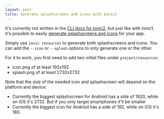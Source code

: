 ```yaml
---
layout: post
title: Generate splashscreens and icons with Ionic2
---
```


It's currently not written in the [CLI docs for Ionic2](http://ionicframework.com/docs/v2/cli/), but just like with Ionic1, it's possible to easily [generate splashscreens and icons](http://ionicframework.com/docs/cli/icon-splashscreen.html) for your app.

Simply use `ionic resources` to generate both splashscreens and icons. You can add the `--icon` or `--splash` options to only generate one or the other.

For it to work, you first need to add two initial files under `project/resources`:

- icon.png of at least 192x192
- splash.png of at least 2732x2732

Note that the size of the needed icon and splashscreen will depend on the platform and device:

- Currently the biggest splashscreen for Android has a side of 1920, while on iOS it's 2732. But if you only target smartphones it'll be smaller
- Currently the biggest icon for Android has a side of 192, while on iOS it's 180.
